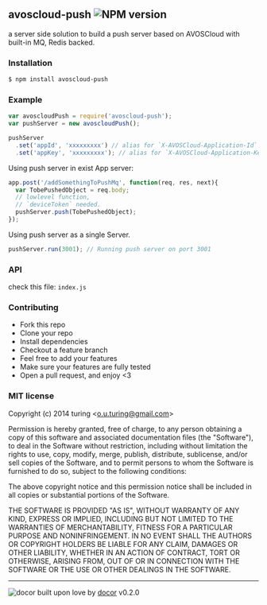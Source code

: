 ## avoscloud-push ![NPM version](https://img.shields.io/npm/v/avoscloud-push.svg?style=flat) 

a server side solution to build a push server based on AVOSCloud with built-in MQ, Redis backed.

### Installation
```bash
$ npm install avoscloud-push
```

### Example
```js
var avoscloudPush = require('avoscloud-push');
var pushServer = new avoscloudPush();

pushServer
  .set('appId', 'xxxxxxxxx') // alias for `X-AVOSCloud-Application-Id`
  .set('appKey', 'xxxxxxxxx'); // alias for `X-AVOSCloud-Application-Key`
```

Using push server in exist App server:

```js
app.post('/addSomethingToPushMq', function(req, res, next){
  var TobePushedObject = req.body;
  // lowlevel function,
  // `deviceToken` needed.
  pushServer.push(TobePushedObject);
});
```
Using push server as a single Server.

```js
pushServer.run(3001); // Running push server on port 3001
```

### API
check this file: `index.js`

### Contributing
- Fork this repo
- Clone your repo
- Install dependencies
- Checkout a feature branch
- Feel free to add your features
- Make sure your features are fully tested
- Open a pull request, and enjoy <3

### MIT license
Copyright (c) 2014 turing &lt;o.u.turing@gmail.com&gt;

Permission is hereby granted, free of charge, to any person obtaining a copy
of this software and associated documentation files (the &quot;Software&quot;), to deal
in the Software without restriction, including without limitation the rights
to use, copy, modify, merge, publish, distribute, sublicense, and/or sell
copies of the Software, and to permit persons to whom the Software is
furnished to do so, subject to the following conditions:

The above copyright notice and this permission notice shall be included in
all copies or substantial portions of the Software.

THE SOFTWARE IS PROVIDED &quot;AS IS&quot;, WITHOUT WARRANTY OF ANY KIND, EXPRESS OR
IMPLIED, INCLUDING BUT NOT LIMITED TO THE WARRANTIES OF MERCHANTABILITY,
FITNESS FOR A PARTICULAR PURPOSE AND NONINFRINGEMENT. IN NO EVENT SHALL THE
AUTHORS OR COPYRIGHT HOLDERS BE LIABLE FOR ANY CLAIM, DAMAGES OR OTHER
LIABILITY, WHETHER IN AN ACTION OF CONTRACT, TORT OR OTHERWISE, ARISING FROM,
OUT OF OR IN CONNECTION WITH THE SOFTWARE OR THE USE OR OTHER DEALINGS IN
THE SOFTWARE.

---
![docor](https://raw.githubusercontent.com/turingou/docor/master/docor.png)
built upon love by [docor](https://github.com/turingou/docor.git) v0.2.0